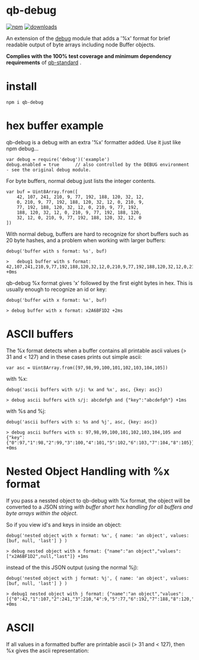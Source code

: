 # qb-debug

[![npm][npm-image]][npm-url]
[![downloads][downloads-image]][npm-url]

[npm-image]:       https://img.shields.io/npm/v/qb-debug.svg
[downloads-image]: https://img.shields.io/npm/dm/qb-debug.svg
[npm-url]:         https://npmjs.org/package/qb-debug

An extension of the [debug](https://github.com/visionmedia/debug) module that adds a '%x' format
for brief readable output of byte arrays including node Buffer objects.

**Complies with the 100% test coverage and minimum dependency requirements** of 
[qb-standard](http://github.com/quicbit-js/qb-standard) . 

# install

    npm i qb-debug
    
# hex buffer example

qb-debug is a debug with an extra '%x' formatter added.  Use it just like npm debug...

    var debug = require('debug')('example')
    debug.enabled = true      // also controlled by the DEBUG environment - see the original debug module.
    
For byte buffers, normal debug just lists the integer contents.

    var buf = Uint8Array.from([
        42, 107, 241, 210, 9, 77, 192, 188, 120, 32, 12, 
        0, 210, 9, 77, 192, 188, 120, 32, 12, 0, 210, 9, 
        77, 192, 188, 120, 32, 12, 0, 210, 9, 77, 192, 
        188, 120, 32, 12, 0, 210, 9, 77, 192, 188, 120, 
        32, 12, 0, 210, 9, 77, 192, 188, 120, 32, 12, 0
    ])
    
With normal debug, buffers are hard to recognize for short buffers such as 20 byte hashes, and a problem when working with
larger buffers:

    debug('buffer with s format: %s', buf)
    
    >   debug1 buffer with s format: 42,107,241,210,9,77,192,188,120,32,12,0,210,9,77,192,188,120,32,12,0,210,9,77,192,188,120,32,12,0,210,9,77,192,188,120,32,12,0,210,9,77,192,188,120,32,12,0,210,9,77,192,188,120,32,12,0 +0ms


qb-debug %x format gives 'x' followed by the first eight bytes in hex.  This is usually enough to recognize an id or key:

    debug('buffer with x format: %x', buf)
    
    > debug buffer with x format: x2A6BF1D2 +2ms
    
    
# ASCII buffers

The %x format detects when a buffer contains all printable ascii values (> 31 and < 127) and in these
cases prints out simple ascii:
    
    var asc = Uint8Array.from([97,98,99,100,101,102,103,104,105])
    
with %x:

    debug('ascii buffers with s/j: %x and %x', asc, {key: asc})
    
    > debug ascii buffers with s/j: abcdefgh and {"key":"abcdefgh"} +1ms

with %s and %j:

    debug('ascii buffers with s: %s and %j', asc, {key: asc})

    > debug ascii buffers with s: 97,98,99,100,101,102,103,104,105 and {"key":{"0":97,"1":98,"2":99,"3":100,"4":101,"5":102,"6":103,"7":104,"8":105}} +0ms

    
# Nested Object Handling with %x format

If you pass a nessted object to qb-debug with %x format, the object will be converted to a JSON string 
*with buffer short hex handling for all buffers and byte arrays within the object*.

So if you view id's and keys in inside an object:

    debug('nested object with x format: %x', { name: 'an object', values: [buf, null, 'last'] } )

    > debug nested object with x format: {"name":"an object","values":["x2A6BF1D2",null,"last"]} +1ms

instead of the this JSON output (using the normal %j):

    debug('nested object with j format: %j', { name: 'an object', values: [buf, null, 'last'] } )
    
    > debug1 nested object with j format: {"name":"an object","values":[{"0":42,"1":107,"2":241,"3":210,"4":9,"5":77,"6":192,"7":188,"8":120,"9":32,"10":12,"11":0,"12":210,"13":9,"14":77,"15":192,"16":188,"17":120,"18":32,"19":12,"20":0,"21":210,"22":9,"23":77,"24":192,"25":188,"26":120,"27":32,"28":12,"29":0,"30":210,"31":9,"32":77,"33":192,"34":188,"35":120,"36":32,"37":12,"38":0,"39":210,"40":9,"41":77,"42":192,"43":188,"44":120,"45":32,"46":12,"47":0,"48":210,"49":9,"50":77,"51":192,"52":188,"53":120,"54":32,"55":12,"56":0},null,"last"]} +0ms

# ASCII

If all values in a formatted buffer are printable ascii (> 31 and < 127), then %x gives the ascii representation:

 
